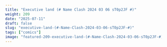 ```yaml
---
title: "Executive land (# Name Clash 2024 03 06 sT0p2JF #)"
weight: 209
date: "2025-07-11"
draft: false
slug: "executive-land-(#-Name-Clash-2024-03-06-sT0p2JF-#)"
tags: ["comics"]
image: "featured-209-executive-land-(#-Name-Clash-2024-03-06-sT0p2JF-#).jpg"
---
```

